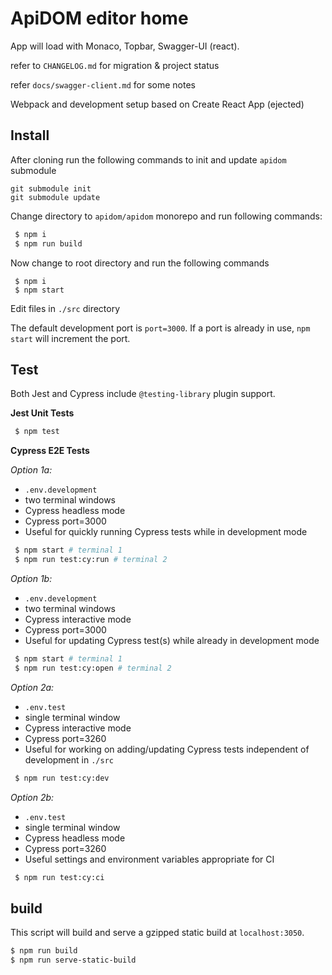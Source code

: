 # ApiDOM editor home

App will load with Monaco, Topbar, Swagger-UI (react).

refer to `CHANGELOG.md` for migration & project status

refer `docs/swagger-client.md` for some notes

Webpack and development setup based on Create React App (ejected)

## Install

After cloning run the following commands to init and update `apidom` submodule

```
git submodule init
git submodule update
```

Change directory to `apidom/apidom` monorepo and run following commands:

```sh
 $ npm i
 $ npm run build
```

Now change to root directory and run the following commands  

```shell script
 $ npm i
 $ npm start
```

Edit files in `./src` directory  

The default development port is `port=3000`. If a port is already in use, `npm start` will increment the port.  

## Test

Both Jest and Cypress include `@testing-library` plugin support.  

**Jest Unit Tests**
```sh
 $ npm test
```

**Cypress E2E Tests**


*Option 1a:* 
* `.env.development`  
* two terminal windows  
* Cypress headless mode  
* Cypress port=3000  
* Useful for quickly running Cypress tests while in development mode  

```sh
 $ npm start # terminal 1
 $ npm run test:cy:run # terminal 2
```

*Option 1b:*  
* `.env.development`  
* two terminal windows  
* Cypress interactive mode  
* Cypress port=3000  
* Useful for updating Cypress test(s) while already in development mode  

```sh
 $ npm start # terminal 1
 $ npm run test:cy:open # terminal 2
```

*Option 2a:*  
* `.env.test`  
* single terminal window  
* Cypress interactive mode  
* Cypress port=3260  
* Useful for working on adding/updating Cypress tests independent of development in `./src`  

```sh
 $ npm run test:cy:dev
```

*Option 2b:*  
* `.env.test`  
* single terminal window  
* Cypress headless mode  
* Cypress port=3260  
* Useful settings and environment variables appropriate for CI

```sh
 $ npm run test:cy:ci
```

## build
This script will build and serve a gzipped static build at `localhost:3050`.  

```sh
$ npm run build
$ npm run serve-static-build
```

